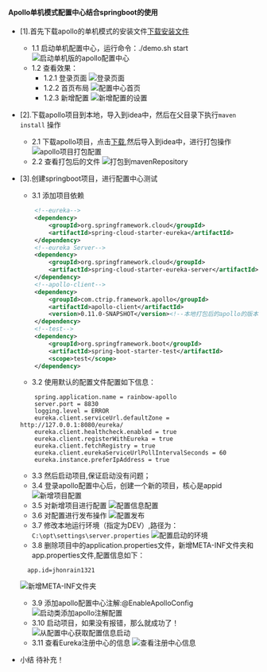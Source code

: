 #### Apollo单机模式配置中心结合springboot的使用

* [1].首先下载apollo的单机模式的安装文件[下载安装文件](https://github.com/nobodyiam/apollo-build-scripts)
    * 1.1 启动单机配置中心，运行命令：./demo.sh start
    ![启动单机版的apollo配置中心](./doc/001.启动单机版的apollo配置中心.png)
    * 1.2 查看效果：
        * 1.2.1 登录页面
        ![登录页面](./doc/002.首页.png)
        * 1.2.2 首页布局
        ![配置中心首页](./doc/003.配置中心首页.png)
        * 1.2.3 新增配置
        ![新增配置的设置](./doc/004.新增项目配置.png)
        
* [2].下载apollo项目到本地，导入到idea中，然后在父目录下执行```maven install``` 操作
    * 2.1 下载apollo项目，点击[下载](https://github.com/ctripcorp/apollo.git),然后导入到idea中，进行打包操作
    ![apollo项目打包配置](./doc/008.apollo项目打包配置.png)
    * 2.2 查看打包后的文件
    ![打包到mavenRepository](./doc/009.打包到mavenRepository.png)


* [3].创建springboot项目，进行配置中心测试
    * 3.1 添加项目依赖
    ```xml
        <!--eureka-->
        <dependency>
            <groupId>org.springframework.cloud</groupId>
            <artifactId>spring-cloud-starter-eureka</artifactId>
        </dependency>
        <!--eureka Server-->
        <dependency>
            <groupId>org.springframework.cloud</groupId>
            <artifactId>spring-cloud-starter-eureka-server</artifactId>
        </dependency>
        <!--apollo-client-->
        <dependency>
            <groupId>com.ctrip.framework.apollo</groupId>
            <artifactId>apollo-client</artifactId>
            <version>0.11.0-SNAPSHOT</version><!--本地打包后的apollo的版本-->
        </dependency>
        <!--test-->
        <dependency>
            <groupId>org.springframework.boot</groupId>
            <artifactId>spring-boot-starter-test</artifactId>
            <scope>test</scope>
        </dependency>
    ```
    
    * 3.2 使用默认的配置文件配置如下信息：
    ```properties
        spring.application.name = rainbow-apollo
        server.port = 8830
        logging.level = ERROR
        eureka.client.serviceUrl.defaultZone = http://127.0.0.1:8080/eureka/
        eureka.client.healthcheck.enabled = true
        eureka.client.registerWithEureka = true
        eureka.client.fetchRegistry = true
        eureka.client.eurekaServiceUrlPollIntervalSeconds = 60
        eureka.instance.preferIpAddress = true
    ```
    * 3.3 然后启动项目,保证启动没有问题；
    * 3.4 登录apollo配置中心后，创建一个新的项目，核心是appid
    ![新增项目配置](./doc/010.新增项目配置.png)
    * 3.5 对新增项目进行配置
    ![配置信息配置](./doc/006.配置信息配置.png)
    * 3.6 对配置进行发布操作
    ![配置发布](./doc/007.配置发布.png)
    * 3.7 修改本地运行环境（指定为DEV）,路径为：``` C:\opt\settings\server.properties ```
    ![配置启动的环境](./doc/005.配置启动的环境.png)
    * 3.8 删除项目中的application.properties文件，新增META-INF文件夹和app.properties文件,配置信息如下：
    ```properties
      app.id=jhonrain1321
    ```
    ![新增META-INF文件夹](./doc/012.新增META-INF文件夹.png)
    * 3.9 添加apollo配置中心注解:@EnableApolloConfig
    ![启动类添加apollo注解配置](./doc/011.启动类添加apollo注解配置.png)
    * 3.10 启动项目，如果没有报错，那么就成功了！
    ![从配置中心获取配置信息启动](./doc/013.从配置中心获取配置信息启动.png)
    * 3.11 查看Eureka注册中心的信息
    ![查看注册中心信息](./doc/014.查看注册中心信息.png)
    
    
* 小结
    待补充！
    